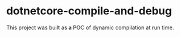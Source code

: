 # dotnetcore-compile-and-debug

This project was built as a POC of dynamic compilation at run time.
